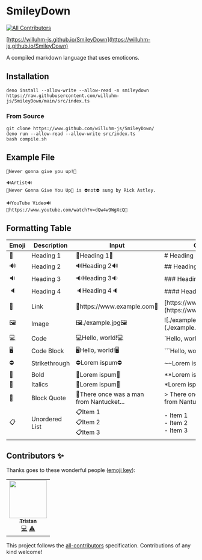 # SmileyDown
<!-- ALL-CONTRIBUTORS-BADGE:START - Do not remove or modify this section -->
[![All Contributors](https://img.shields.io/badge/all_contributors-1-orange.svg?style=flat-square)](#contributors-)
<!-- ALL-CONTRIBUTORS-BADGE:END -->

[https://willuhm-js.github.io/SmileyDown](https://willuhm-js.github.io/SmileyDown)

A compiled markdown language that uses emoticons. 

## Installation

```
deno install --allow-write --allow-read -n smileydown https://raw.githubusercontent.com/willuhm-js/SmileyDown/main/src/index.ts
```

### From Source
```
git clone https://www.github.com/willuhm-js/SmileyDown/
deno run --allow-read --allow-write src/index.ts
bash compile.sh
```

## Example File
```
📣Never gonna give you up!📣

🔊Artist🔊
🦍Never Gonna Give You Up🦍 is ⛔not⛔ sung by Rick Astley.

🔊YouTube Video🔊
🔗https://www.youtube.com/watch?v=dQw4w9WgXcQ🔗
```

## Formatting Table
<table>
  <thead>
    <tr>
      <th>Emoji</th>
      <th>Description</th>
      <th>Input</th>
      <th>Output</th>
    </tr>
  </thead>
  <tbody>
    <tr>
      <td>📣</td>
      <td>Heading 1</td>
      <td>📣Heading 1📣</td>
      <td># Heading 1</td>
    </tr>
    <tr>
      <td>🔊</td>
      <td>Heading 2</td>
      <td>🔊Heading 2🔊</td>
      <td>## Heading 2</td>
    </tr>
    <tr>
      <td>🔉</td>
      <td>Heading 3</td>
      <td>🔉Heading 3🔉</td>
      <td>### Heading 3</td>
    </tr>
    <tr>
      <td>🔈</td>
      <td>Heading 4</td>
      <td>🔈Heading 4🔈</td>
      <td>#### Heading 4</td>
    </tr>
    <tr>
      <td>🔗</td>
      <td>Link</td>
      <td>🔗https://www.example.com🔗</td>
      <td>[https://www.example.com](https://www.example.com)</td>
    </tr>
    <tr>
      <td>🖼</td>
      <td>Image</td>
      <td>🖼./example.jpg🖼</td>
      <td>![./example.jpg](./example.jpg)</td>
    </tr>
    <tr>
      <td>💻</td>
      <td>Code</td>
      <td>💻Hello, world!💻</td>
      <td>`Hello, world!`</td>
    </tr>
    <tr>
      <td>🖥</td>
      <td>Code Block</td>
      <td>🖥Hello, world!🖥</td>
      <td>```Hello, world!```</td>
    </tr>
    <tr>
      <td>⛔</td>
      <td>Strikethrough</td>
      <td>⛔Lorem ispum⛔</td>
      <td>~~Lorem ispum~~</td>
    </tr>
    <tr>
      <td>🦍</td>
      <td>Bold</td>
      <td>🦍Lorem ispum🦍</td>
      <td>**Lorem ispum**</td>
    </tr>
    <tr>
      <td>🎩</td>
      <td>Italics</td>
      <td>🎩Lorem ispum🎩</td>
      <td>*Lorem ispum*</td>
    </tr>
    <tr>
      <td>📜</td>
      <td>Block Quote</td>
      <td>📜There once was a man from Nantucket...</td>
      <td>&gt; There once was a man from Nantucket...</td>
    </tr>
    <tr>
      <td>📋</td>
      <td>Unordered List</td>
      <td>
        📋Item 1<br />
        📋Item 2<br />
        📋Item 3
      </td>
      <td>
        - Item 1<br />
        - Item 2<br />
        - Item 3
      </td>
    </tr>
  </tbody>
</table>

## Contributors ✨

Thanks goes to these wonderful people ([emoji key](https://allcontributors.org/docs/en/emoji-key)):

<!-- ALL-CONTRIBUTORS-LIST:START - Do not remove or modify this section -->
<!-- prettier-ignore-start -->
<!-- markdownlint-disable -->
<table>
  <tr>
    <td align="center"><a href="https://github.com/LeoDog896"><img src="https://avatars.githubusercontent.com/u/26509014?v=4?s=100" width="100px;" alt=""/><br /><sub><b>Tristan</b></sub></a><br /><a href="https://github.com/willuhm-js/smileydown/commits?author=LeoDog896" title="Code">💻</a> <a href="https://github.com/willuhm-js/smileydown/commits?author=LeoDog896" title="Tests">⚠️</a></td>
  </tr>
</table>

<!-- markdownlint-restore -->
<!-- prettier-ignore-end -->

<!-- ALL-CONTRIBUTORS-LIST:END -->

This project follows the [all-contributors](https://github.com/all-contributors/all-contributors) specification. Contributions of any kind welcome!
